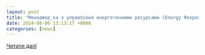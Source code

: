 ```yaml
---
layout: post
title: "Менеджер_ка з управління енергетичними ресурсами (Energy Response Manager) | Громадський Простір"
date: 2024-08-06 13:13:17 +0000
categories: [news]
---
```


[Читати далі](https://www.prostir.ua/?jobs=menedzher_ka-z-upravlinnya-enerhetychnymy-resursamy-energy-response-manager)
